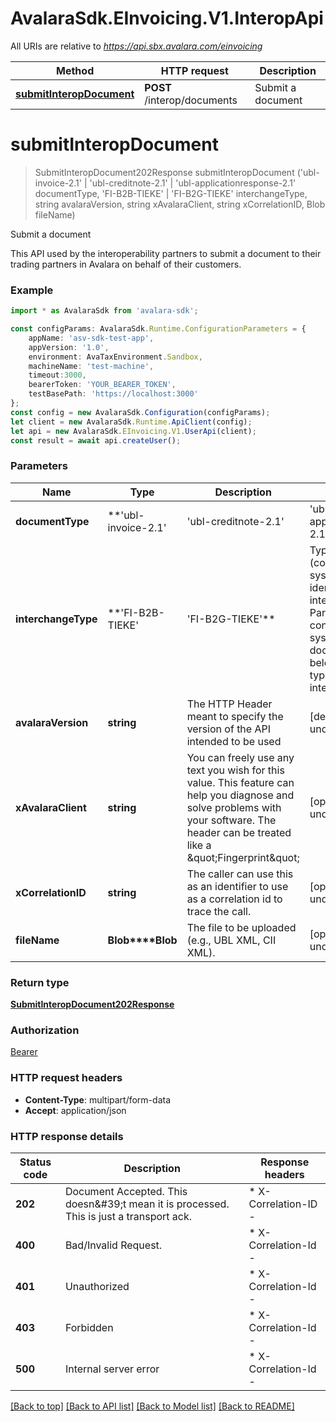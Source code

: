 # AvalaraSdk.EInvoicing.V1.InteropApi

All URIs are relative to *https://api.sbx.avalara.com/einvoicing*

Method | HTTP request | Description
------------- | ------------- | -------------
[**submitInteropDocument**](InteropApi.md#submitinteropdocument) | **POST** /interop/documents | Submit a document


<a name="submitinteropdocument"></a>
# **submitInteropDocument**
> SubmitInteropDocument202Response submitInteropDocument ('ubl-invoice-2.1' | 'ubl-creditnote-2.1' | 'ubl-applicationresponse-2.1' documentType, 'FI-B2B-TIEKE' | 'FI-B2G-TIEKE' interchangeType, string avalaraVersion, string xAvalaraClient, string xCorrelationID, Blob fileName)

Submit a document

This API used by the interoperability partners to submit a document to  their trading partners in Avalara on behalf of their customers. 

### Example
```typescript
import * as AvalaraSdk from 'avalara-sdk';

const configParams: AvalaraSdk.Runtime.ConfigurationParameters = {
    appName: 'asv-sdk-test-app',
    appVersion: '1.0',
    environment: AvaTaxEnvironment.Sandbox,
    machineName: 'test-machine',
    timeout:3000,
    bearerToken: 'YOUR_BEARER_TOKEN',
    testBasePath: 'https://localhost:3000'
};
const config = new AvalaraSdk.Configuration(configParams);
let client = new AvalaraSdk.Runtime.ApiClient(config);
let api = new AvalaraSdk.EInvoicing.V1.UserApi(client);
const result = await api.createUser();
```

### Parameters

Name | Type | Description  | Notes
------------- | ------------- | ------------- | -------------
 **documentType** | **&#39;ubl-invoice-2.1&#39; | &#39;ubl-creditnote-2.1&#39; | &#39;ubl-applicationresponse-2.1&#39;**| Type of the document being uploaded. Partners will be configured in Avalara system to send only certain types of documents. | [default to undefined]
 **interchangeType** | **&#39;FI-B2B-TIEKE&#39; | &#39;FI-B2G-TIEKE&#39;**| Type of interchange (codes in Avalara system that uniquely identifies a type of interchange). Partners will be configured in Avalara system to send documents belonging to certain types of interchanges. | [default to undefined]
 **avalaraVersion** | **string**| The HTTP Header meant to specify the version of the API intended to be used | [default to undefined]
 **xAvalaraClient** | **string**| You can freely use any text you wish for this value. This feature can help you diagnose and solve problems with your software. The header can be treated like a \&quot;Fingerprint\&quot; | [optional] [default to undefined]
 **xCorrelationID** | **string**| The caller can use this as an identifier to use as a correlation id to trace the call. | [optional] [default to undefined]
 **fileName** | **Blob****Blob**| The file to be uploaded (e.g., UBL XML, CII XML). | [optional] [default to undefined]

### Return type

[**SubmitInteropDocument202Response**](SubmitInteropDocument202Response.md)

### Authorization

[Bearer](../../../README.md#Bearer)

### HTTP request headers

 - **Content-Type**: multipart/form-data
 - **Accept**: application/json


### HTTP response details
| Status code | Description | Response headers |
|-------------|-------------|------------------|
| **202** | Document Accepted. This doesn\&#39;t mean it is processed. This is just a transport ack. |  * X-Correlation-ID -  <br>  |
| **400** | Bad/Invalid Request. |  * X-Correlation-Id -  <br>  |
| **401** | Unauthorized |  * X-Correlation-Id -  <br>  |
| **403** | Forbidden |  * X-Correlation-Id -  <br>  |
| **500** | Internal server error |  * X-Correlation-Id -  <br>  |

[[Back to top]](#) [[Back to API list]](../../../README.md#documentation-for-api-endpoints) [[Back to Model list]](../../../README.md#documentation-for-models) [[Back to README]](../../../README.md)

